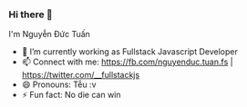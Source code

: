 ### Hi there 👋

<!--
**Viruss98/Viruss98** is a ✨ _special_ ✨ repository because its `README.md` (this file) appears on your GitHub profile.-->

I'm Nguyễn Đức Tuấn
- 🔭 I’m currently working as Fullstack Javascript Developer 
- 📫 Connect with me: https://fb.com/nguyenduc.tuan.fs | https://twitter.com/__fullstackjs
- 😄 Pronouns: Tễu :v
- ⚡ Fun fact: No die can win
